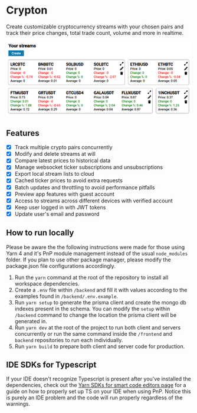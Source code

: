 # Crypton

Create customizable cryptocurrency streams with your chosen pairs and track their price changes, total trade count, volume and more in realtime.

![Crypton dashboard screenshot](/assets/dashboard.png?raw=true "Crypton dashboard")

## Features

- [x]  Track multiple crypto pairs concurrently
- [x]  Modify and delete streams at will
- [x]  Compare latest prices to historical data
- [x]  Manage websocket ticker subscriptions and unsubscriptions
- [x]  Export local stream lists to cloud
- [x]  Cached ticker prices to avoid extra requests
- [x]  Batch updates and throttling to avoid performance pitfalls
- [x]  Preview app features with guest account
- [x]  Access to streams across different devices with verified account
- [x]  Keep user logged in with JWT tokens
- [x]  Update user's email and password

## How to run locally

Please be aware the the following instructions were made for those using Yarn 4 and it's PnP module management instead of the usual `node_modules` folder. If you plan to use other package manager, please modify the package.json file configurations accordingly.

1. Run the `yarn` command at the root of the repository to install all workspace dependencies.
2. Create a `.env` file within `/backend` and fill it with values according to the examples found in `/backend/.env.example`.
3. Run `yarn setup` to generate the prisma client and create the mongo db indexes present in the schema. You can modify the `setup` within `/backend` command to change the location the prisma client will be generated in.
4. Run `yarn dev` at the root of the project to run both client and servers concurrently or run the same command inside the `/frontend` and `backend` repositories to run each individually.
5. Run `yarn build` to prepare both client and server code for production.

## IDE SDKs for Typescript

If your IDE doesn't recognize Typescript is present after you've installed the dependencies, check out the [Yarn SDKs for smart code editors page](https://yarnpkg.com/getting-started/editor-sdks) for a guide on how to properly set up TS on your IDE when using PnP. Notice this is purely an IDE problem and the code will run properly regardless of the warnings.
